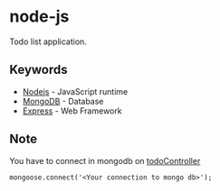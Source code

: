 # node-js
Todo list application.

## Keywords
* [Nodejs](https://nodejs.org/en/) - JavaScript runtime
* [MongoDB](https://www.mongodb.com/) - Database
* [Express](https://www.npmjs.com/package/express) - Web Framework

## Note
You have to connect in mongodb on
[todoController](https://github.com/paschalidis/node-js/blob/master/controllers/todoController.js)
```
mongoose.connect('<Your connection to mongo db>');
```
